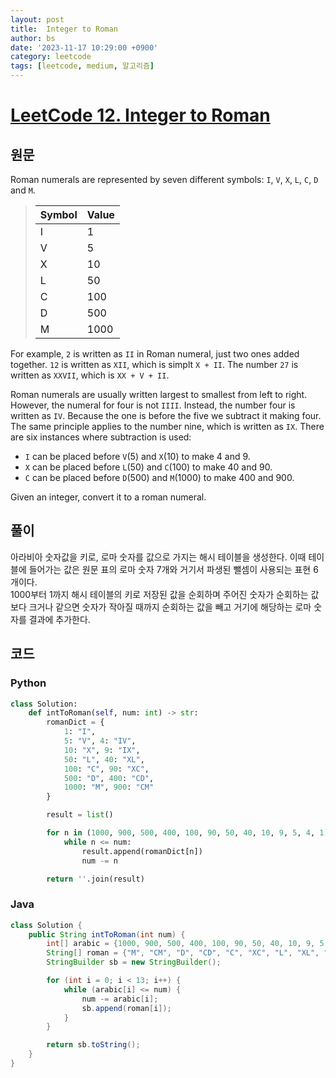 ```yaml
---
layout: post
title:  Integer to Roman
author: bs
date: '2023-11-17 10:29:00 +0900'
category: leetcode
tags: [leetcode, medium, 알고리즘]
---
```


# [LeetCode 12. Integer to Roman](https://leetcode.com/problems/integer-to-roman/)

## 원문
Roman numerals are represented by seven different symbols: `I`, `V`, `X`, `L`, `C`, `D` and `M`.

> | Symbol | Value |
> | --- | --- |
> | I | 1 |
> | V | 5 |
> | X | 10 |
> | L | 50 |
> | C | 100 |
> | D | 500 |
> | M | 1000 |

For example, `2` is written as `II` in Roman numeral, just two ones added together. `12` is written as `XII`, which is simplt `X + II`. The number `27` is written as `XXVII`, which is `XX + V + II`.

Roman numerals are usually written largest to smallest from left to right. However, the numeral for four is not `IIII`. Instead, the number four is written as `IV`. Because the one is before the five we subtract it making four. The same principle applies to the number nine, which is written as `IX`. There are six instances where subtraction is used:

- `I` can be placed before `V`(5) and `X`(10) to make 4 and 9.
- `X` can be placed before `L`(50) and `C`(100) to make 40 and 90.
- `C` can be placed before `D`(500) and `M`(1000) to make 400 and 900.

Given an integer, convert it to a roman numeral.

## 풀이
아라비아 숫자값을 키로, 로마 숫자를 값으로 가지는 해시 테이블을 생성한다. 이때 테이블에 들어가는 값은 원문 표의 로마 숫자 7개와 거기서 파생된 뺄셈이 사용되는 표현 6개이다.<br>
1000부터 1까지 해시 테이블의 키로 저장된 값을 순회하며 주어진 숫자가 순회하는 값보다 크거나 같으면 숫자가 작아질 때까지 순회하는 값을 빼고 거기에 해당하는 로마 숫자를 결과에 추가한다.

## 코드
### Python
```python
class Solution:
    def intToRoman(self, num: int) -> str:
        romanDict = {
            1: "I",
            5: "V", 4: "IV",
            10: "X", 9: "IX",
            50: "L", 40: "XL",
            100: "C", 90: "XC",
            500: "D", 400: "CD",
            1000: "M", 900: "CM"
        }

        result = list()

        for n in (1000, 900, 500, 400, 100, 90, 50, 40, 10, 9, 5, 4, 1):
            while n <= num:
                result.append(romanDict[n])
                num -= n

        return ''.join(result)
```

### Java
```java
class Solution {
    public String intToRoman(int num) {
        int[] arabic = {1000, 900, 500, 400, 100, 90, 50, 40, 10, 9, 5, 4, 1};
        String[] roman = {"M", "CM", "D", "CD", "C", "XC", "L", "XL", "X", "IX", "V", "IV", "I"};
        StringBuilder sb = new StringBuilder();

        for (int i = 0; i < 13; i++) {
            while (arabic[i] <= num) {
                num -= arabic[i];
                sb.append(roman[i]);
            }
        }

        return sb.toString();
    }
}
```